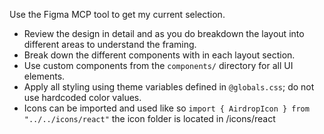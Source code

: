 Use the Figma MCP tool to get my current selection. 
- Review the design in detail and as you do breakdown the layout into different areas to understand the framing.
- Break down the different components with in each layout section. 
- Use custom components from the `components/` directory for all UI elements.
- Apply all styling using theme variables defined in `@globals.css`; do not use hardcoded color values.
- Icons can be imported and used like so `import { AirdropIcon } from "../../icons/react"` the icon folder is located in /icons/react
